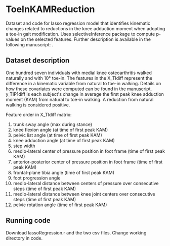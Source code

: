 # ToeInKAMReduction
Dataset and code for lasso regression model that identifies kinematic changes related to reductions in the knee adduction moment when adopting a toe-in gait modification. Uses selectiveInference package to compute p-values on the selected features. Further description is available in the following manuscript: .

## Dataset description
One hundred seven individuals with medial knee osteoarthritis walked naturally and with 10° toe-in. The features in the X_TIdiff represent the difference in a kinematic variable from natural to toe-in walking. Details on how these covariates were computed can be found in the manuscript. y_TIP1diff is each subject's change in average the first peak knee adduction moment (KAM) from natural to toe-in walking. A reduction from natural walking is considered positive. 

Feature order in X_TIdiff matrix:
1) trunk sway angle (max during stance)
2) knee flexion angle (at time of first peak KAM)
3) pelvic list angle (at time of first peak KAM)
4) knee adduction angle (at time of first peak KAM)
5) step width
6) medio-lateral center of pressure position in foot frame (time of first peak KAM)
7) anterior-posterior center of pressure position in foot frame (time of first peak KAM)
8) frontal-plane tibia angle (time of first peak KAM)
9) foot progression angle
10) medio-lateral distance between centers of pressure over consecutive steps (time of first peak KAM)
11) medio-lateral distance between knee joint centers over consecutive steps (time of first peak KAM)
12) pelvic rotation angle (time of first peak KAM)

## Running code
Download lassoRegression.r and the two csv files. Change working directory in code.
